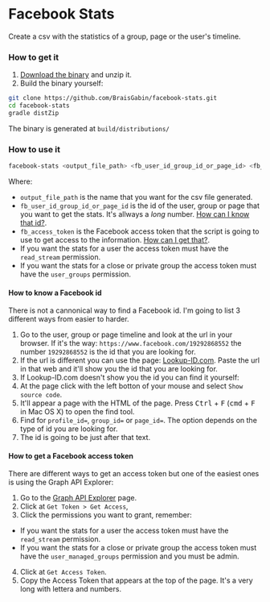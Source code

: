 # Facebook Stats

Create a csv with the statistics of a group, page or the user's timeline.

### How to get it
1. [Download the binary][binary] and unzip it.
2. Build the binary yourself:
```sh
git clone https://github.com/BraisGabin/facebook-stats.git
cd facebook-stats
gradle distZip
```
The binary is generated at `build/distributions/`

### How to use it
```sh
facebook-stats <output_file_path> <fb_user_id_group_id_or_page_id> <fb_access_token> [max_posts]
```

Where:
- `output_file_path` is the name that you want for the csv file generated.
- `fb_user_id_group_id_or_page_id` is the id of the user, group or page that you want to get the stats. It's allways a *long* number. [How can I know that id?](#how-to-know-a-facebook-id).
- `fb_access_token` is the Facebook access token that the script is going to use to get access to the information. [How can I get that?](#how-to-get-a-facebook-access-token).
 - If you want the stats for a user the access token must have the `read_stream` permission.
 - If you want the stats for a close or private group the access token must have the `user_groups` permission.

#### How to know a Facebook id
There is not a cannonical way to find a Facebook id. I'm going to list 3 different ways from easier to harder.

1. Go to the user, group or page timeline and look at the url in your browser. If it's the way: `https://www.facebook.com/19292868552` the number `19292868552` is the id that you are looking for.
2. If the url is different you can use the page: [Lookup-ID.com][lookupid]. Paste the url in that web and it'll show you the id that you are looking for.
3. If Lookup-ID.com doesn't show you the id you can find it yourself:
 1. At the page click with the left botton of your mouse and select `Show source code`.
 2. It'll appear a page with the HTML of the page. Press <kbd>Ctrl</kbd> + <kbd>F</kbd> (<kbd>cmd</kbd> + <kbd>F</kbd> in Mac OS X) to open the find tool.
 3. Find for `profile_id=`, `group_id=` or `page_id=`. The option depends on the type of id you are looking for.
 4. The id is going to be just after that text.

#### How to get a Facebook access token
There are different ways to get an access token but one of the easiest ones is using the Graph API Explorer:

1. Go to the [Graph API Explorer](api-explorer) page.
2. Click at `Get Token > Get Access`,
3. Click the permissions you want to grant, remember:
 - If you want the stats for a user the access token must have the `read_stream` permission.
 - If you want the stats for a close or private group the access token must have the `user_managed_groups` permission and you must be admin.
4. Click at `Get Access Token`.
5. Copy the Access Token that appears at the top of the page. It's a very long with lettera and numbers.


 [binary]: https://github.com/BraisGabin/facebook-stats/releases/download/1.0.1/facebook-stats-1.0.1.zip
 [lookupid]: https://lookup-id.com/
 [api-explorer]: https://developers.facebook.com/tools/explorer/
